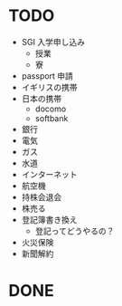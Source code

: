 # TODO

- SGI 入学申し込み
  - 授業
  - 寮
- passport 申請
- イギリスの携帯
- 日本の携帯
  - docomo
  - softbank
- 銀行
- 電気
- ガス
- 水道
- インターネット
- 航空機
- 持株会退会
- 株売る
- 登記簿書き換え
  - 登記ってどうやるの？
- 火災保険
- 新聞解約

# DONE
